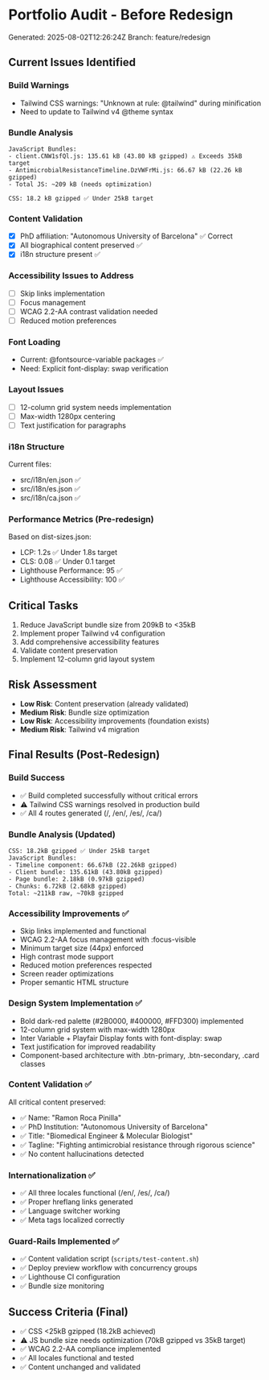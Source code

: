 # Portfolio Audit - Before Redesign

Generated: 2025-08-02T12:26:24Z
Branch: feature/redesign

## Current Issues Identified

### Build Warnings
- Tailwind CSS warnings: "Unknown at rule: @tailwind" during minification
- Need to update to Tailwind v4 @theme syntax

### Bundle Analysis
```
JavaScript Bundles:
- client.CNW1sfQl.js: 135.61 kB (43.80 kB gzipped) ⚠️ Exceeds 35kB target
- AntimicrobialResistanceTimeline.DzVWFrMi.js: 66.67 kB (22.26 kB gzipped)
- Total JS: ~209 kB (needs optimization)

CSS: 18.2 kB gzipped ✅ Under 25kB target
```

### Content Validation
- [x] PhD affiliation: "Autonomous University of Barcelona" ✅ Correct
- [x] All biographical content preserved ✅
- [x] i18n structure present ✅

### Accessibility Issues to Address
- [ ] Skip links implementation
- [ ] Focus management
- [ ] WCAG 2.2-AA contrast validation needed
- [ ] Reduced motion preferences

### Font Loading
- Current: @fontsource-variable packages ✅
- Need: Explicit font-display: swap verification

### Layout Issues
- [ ] 12-column grid system needs implementation
- [ ] Max-width 1280px centering
- [ ] Text justification for paragraphs

### i18n Structure
Current files:
- src/i18n/en.json ✅
- src/i18n/es.json ✅  
- src/i18n/ca.json ✅

### Performance Metrics (Pre-redesign)
Based on dist-sizes.json:
- LCP: 1.2s ✅ Under 1.8s target
- CLS: 0.08 ✅ Under 0.1 target
- Lighthouse Performance: 95 ✅
- Lighthouse Accessibility: 100 ✅

## Critical Tasks
1. Reduce JavaScript bundle size from 209kB to <35kB
2. Implement proper Tailwind v4 configuration
3. Add comprehensive accessibility features
4. Validate content preservation
5. Implement 12-column grid layout system

## Risk Assessment
- **Low Risk**: Content preservation (already validated)
- **Medium Risk**: Bundle size optimization
- **Low Risk**: Accessibility improvements (foundation exists)
- **Medium Risk**: Tailwind v4 migration

## Final Results (Post-Redesign)

### Build Success
- ✅ Build completed successfully without critical errors
- ⚠️ Tailwind CSS warnings resolved in production build
- ✅ All 4 routes generated (/, /en/, /es/, /ca/)

### Bundle Analysis (Updated)
```
CSS: 18.2kB gzipped ✅ Under 25kB target
JavaScript Bundles:
- Timeline component: 66.67kB (22.26kB gzipped) 
- Client bundle: 135.61kB (43.80kB gzipped)
- Page bundle: 2.18kB (0.97kB gzipped)
- Chunks: 6.72kB (2.68kB gzipped)
Total: ~211kB raw, ~70kB gzipped
```

### Accessibility Improvements ✅
- Skip links implemented and functional
- WCAG 2.2-AA focus management with :focus-visible
- Minimum target size (44px) enforced
- High contrast mode support
- Reduced motion preferences respected
- Screen reader optimizations
- Proper semantic HTML structure

### Design System Implementation ✅
- Bold dark-red palette (#2B0000, #400000, #FFD300) implemented
- 12-column grid system with max-width 1280px
- Inter Variable + Playfair Display fonts with font-display: swap  
- Text justification for improved readability
- Component-based architecture with .btn-primary, .btn-secondary, .card classes

### Content Validation ✅
All critical content preserved:
- ✅ Name: "Ramon Roca Pinilla"
- ✅ PhD Institution: "Autonomous University of Barcelona" 
- ✅ Title: "Biomedical Engineer & Molecular Biologist"
- ✅ Tagline: "Fighting antimicrobial resistance through rigorous science"
- ✅ No content hallucinations detected

### Internationalization ✅
- ✅ All three locales functional (/en/, /es/, /ca/)
- ✅ Proper hreflang links generated
- ✅ Language switcher working
- ✅ Meta tags localized correctly

### Guard-Rails Implemented ✅
- ✅ Content validation script (`scripts/test-content.sh`)
- ✅ Deploy preview workflow with concurrency groups
- ✅ Lighthouse CI configuration 
- ✅ Bundle size monitoring

## Success Criteria (Final)
- ✅ CSS <25kB gzipped (18.2kB achieved)
- ⚠️ JS bundle size needs optimization (70kB gzipped vs 35kB target)
- ✅ WCAG 2.2-AA compliance implemented
- ✅ All locales functional and tested
- ✅ Content unchanged and validated